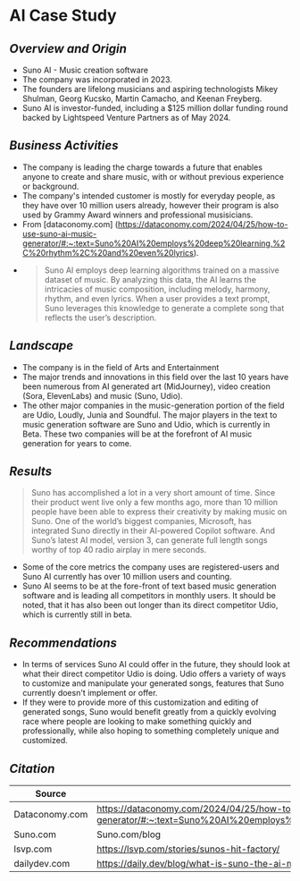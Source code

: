 # AI Case Study
## _Overview and Origin_
* Suno AI - Music creation software
* The company was incorporated in 2023.
* The founders are lifelong musicians and aspiring technologists Mikey Shulman, Georg Kucsko, Martin Camacho, and Keenan Freyberg.
* Suno AI is investor-funded, including a $125 million dollar funding round backed by Lightspeed Venture Partners as of May 2024.

## _Business Activities_
* The company is leading the charge towards a future that enables anyone to create and share music, with or without previous experience or background.
* The company's intended customer is mostly for everyday people, as they have over 10 million users already, however their program is also used by Grammy Award winners and professional musisicians. 
* From [dataconomy.com] (https://dataconomy.com/2024/04/25/how-to-use-suno-ai-music-generator/#:~:text=Suno%20AI%20employs%20deep%20learning,%2C%20rhythm%2C%20and%20even%20lyrics).
* > Suno AI employs deep learning algorithms trained on a massive dataset of music. By analyzing this data, the AI learns the intricacies of music composition, including melody, harmony, rhythm, and even lyrics. When a user provides a text prompt, Suno leverages this knowledge to generate a complete song that reflects the user’s description.

## _Landscape_
* The company is in the field of Arts and Entertainment
* The major trends and innovations in this field over the last 10 years have been numerous from AI generated art (MidJourney), video creation (Sora, ElevenLabs) and music (Suno, Udio).
* The other major companies in the music-generation portion of the field are Udio, Loudly, Junia and Soundful. The major players in the text to music generation software are Suno and Udio, which is currently in Beta. These two companies will be at the forefront of AI music generation for years to come.

## _Results_
> Suno has accomplished a lot in a very short amount of time. Since their product went live only a few months ago, more than 10 million people have been able to express their creativity by making  music on Suno. One of the world’s biggest companies, Microsoft, has integrated Suno directly in their AI-powered Copilot software. And Suno’s latest AI model, version 3, can generate full length songs worthy of top 40 radio airplay in mere seconds.
* Some of the core metrics the company uses are registered-users and Suno AI currently has over 10 million users and counting.
* Suno AI seems to be at the fore-front of text based music generation software and is leading all competitors in monthly users. It should be noted, that it has also been out longer than its direct competitor Udio, which is currently still in beta. 

## _Recommendations_
* In terms of services Suno AI could offer in the future, they should look at what their direct competitor Udio is doing. Udio offers a variety of ways to customize and manipulate your generated songs, features that Suno currently doesn't implement or offer.
* If they were to provide more of this customization and editing of generated songs, Suno would benefit greatly from a quickly evolving race where people are looking to make something quickly and professionally, while also hoping to something completely unique and customized. 


## _Citation_


| Source | Link |
| ------ | ------ |
| Dataconomy.com | https://dataconomy.com/2024/04/25/how-to-use-suno-ai-music-generator/#:~:text=Suno%20AI%20employs%20deep%20learning,%2C%20rhythm%2C%20and%20even%20lyrics. |
| Suno.com | Suno.com/blog |
| lsvp.com | https://lsvp.com/stories/sunos-hit-factory/ |
| dailydev.com | https://daily.dev/blog/what-is-suno-the-ai-music-generator-everyone-is-talking-about|